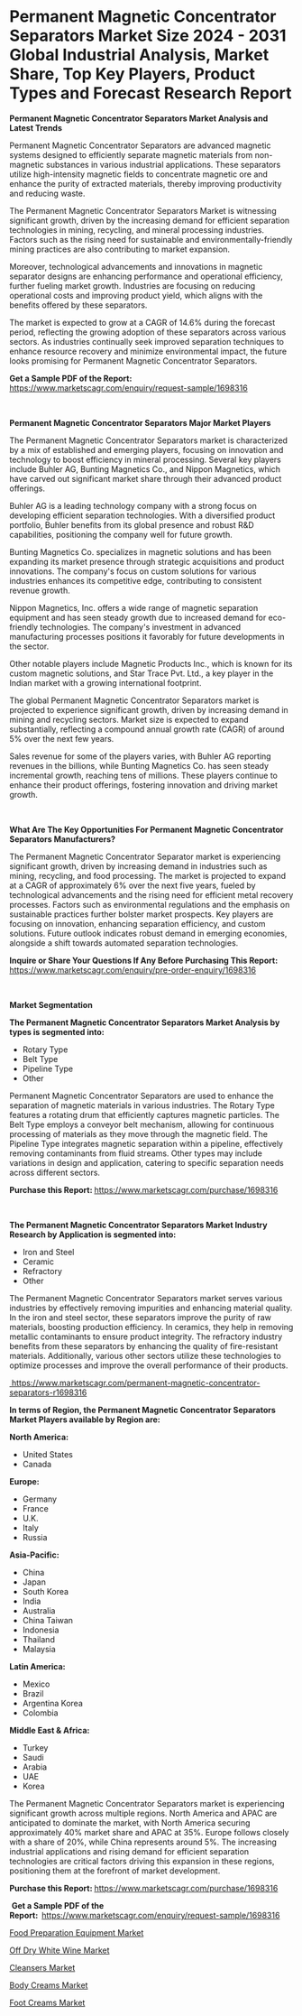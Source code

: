 <p><h1>Permanent Magnetic Concentrator Separators Market Size 2024 - 2031 Global Industrial Analysis, Market Share, Top Key Players, Product Types and Forecast Research Report</h1></p><p><strong>Permanent Magnetic Concentrator Separators Market Analysis and Latest Trends</strong></p>
<p><p>Permanent Magnetic Concentrator Separators are advanced magnetic systems designed to efficiently separate magnetic materials from non-magnetic substances in various industrial applications. These separators utilize high-intensity magnetic fields to concentrate magnetic ore and enhance the purity of extracted materials, thereby improving productivity and reducing waste.</p><p>The Permanent Magnetic Concentrator Separators Market is witnessing significant growth, driven by the increasing demand for efficient separation technologies in mining, recycling, and mineral processing industries. Factors such as the rising need for sustainable and environmentally-friendly mining practices are also contributing to market expansion. </p><p>Moreover, technological advancements and innovations in magnetic separator designs are enhancing performance and operational efficiency, further fueling market growth. Industries are focusing on reducing operational costs and improving product yield, which aligns with the benefits offered by these separators. </p><p>The market is expected to grow at a CAGR of 14.6% during the forecast period, reflecting the growing adoption of these separators across various sectors. As industries continually seek improved separation techniques to enhance resource recovery and minimize environmental impact, the future looks promising for Permanent Magnetic Concentrator Separators.</p></p>
<p><strong>Get a Sample PDF of the Report:&nbsp;</strong> <a href="https://www.marketscagr.com/enquiry/request-sample/1698316?utm_campaign=1869&utm_medium=2&utm_source=Github&utm_content=ia&utm_term=16122024&utm_id=permanent-magnetic-concentrator-separators">https://www.marketscagr.com/enquiry/request-sample/1698316</a></p>
<p>&nbsp;</p>
<p><strong>Permanent Magnetic Concentrator Separators Major Market Players</strong></p>
<p><p>The Permanent Magnetic Concentrator Separators market is characterized by a mix of established and emerging players, focusing on innovation and technology to boost efficiency in mineral processing. Several key players include Buhler AG, Bunting Magnetics Co., and Nippon Magnetics, which have carved out significant market share through their advanced product offerings.</p><p>Buhler AG is a leading technology company with a strong focus on developing efficient separation technologies. With a diversified product portfolio, Buhler benefits from its global presence and robust R&D capabilities, positioning the company well for future growth.</p><p>Bunting Magnetics Co. specializes in magnetic solutions and has been expanding its market presence through strategic acquisitions and product innovations. The company's focus on custom solutions for various industries enhances its competitive edge, contributing to consistent revenue growth.</p><p>Nippon Magnetics, Inc. offers a wide range of magnetic separation equipment and has seen steady growth due to increased demand for eco-friendly technologies. The company's investment in advanced manufacturing processes positions it favorably for future developments in the sector.</p><p>Other notable players include Magnetic Products Inc., which is known for its custom magnetic solutions, and Star Trace Pvt. Ltd., a key player in the Indian market with a growing international footprint. </p><p>The global Permanent Magnetic Concentrator Separators market is projected to experience significant growth, driven by increasing demand in mining and recycling sectors. Market size is expected to expand substantially, reflecting a compound annual growth rate (CAGR) of around 5% over the next few years.</p><p>Sales revenue for some of the players varies, with Buhler AG reporting revenues in the billions, while Bunting Magnetics Co. has seen steady incremental growth, reaching tens of millions. These players continue to enhance their product offerings, fostering innovation and driving market growth.</p></p>
<p>&nbsp;</p>
<p><strong>What Are The Key Opportunities For Permanent Magnetic Concentrator Separators Manufacturers?</strong></p>
<p><p>The Permanent Magnetic Concentrator Separator market is experiencing significant growth, driven by increasing demand in industries such as mining, recycling, and food processing. The market is projected to expand at a CAGR of approximately 6% over the next five years, fueled by technological advancements and the rising need for efficient metal recovery processes. Factors such as environmental regulations and the emphasis on sustainable practices further bolster market prospects. Key players are focusing on innovation, enhancing separation efficiency, and custom solutions. Future outlook indicates robust demand in emerging economies, alongside a shift towards automated separation technologies.</p></p>
<p><strong>Inquire or Share Your Questions If Any Before Purchasing This Report:</strong> <a href="https://www.marketscagr.com/enquiry/pre-order-enquiry/1698316?utm_campaign=1869&utm_medium=2&utm_source=Github&utm_content=ia&utm_term=16122024&utm_id=permanent-magnetic-concentrator-separators">https://www.marketscagr.com/enquiry/pre-order-enquiry/1698316</a></p>
<p>&nbsp;</p>
<p><strong>Market Segmentation</strong></p>
<p><strong>The Permanent Magnetic Concentrator Separators Market Analysis by types is segmented into:</strong></p>
<p><ul><li>Rotary Type</li><li>Belt Type</li><li>Pipeline Type</li><li>Other</li></ul></p>
<p><p>Permanent Magnetic Concentrator Separators are used to enhance the separation of magnetic materials in various industries. The Rotary Type features a rotating drum that efficiently captures magnetic particles. The Belt Type employs a conveyor belt mechanism, allowing for continuous processing of materials as they move through the magnetic field. The Pipeline Type integrates magnetic separation within a pipeline, effectively removing contaminants from fluid streams. Other types may include variations in design and application, catering to specific separation needs across different sectors.</p></p>
<p><strong>Purchase this Report:&nbsp;</strong><a href="https://www.marketscagr.com/purchase/1698316?utm_campaign=1869&utm_medium=2&utm_source=Github&utm_content=ia&utm_term=16122024&utm_id=permanent-magnetic-concentrator-separators">https://www.marketscagr.com/purchase/1698316</a></p>
<p>&nbsp;</p>
<p><strong>The Permanent Magnetic Concentrator Separators Market Industry Research by Application is segmented into:</strong></p>
<p><ul><li>Iron and Steel</li><li>Ceramic</li><li>Refractory</li><li>Other</li></ul></p>
<p><p>The Permanent Magnetic Concentrator Separators market serves various industries by effectively removing impurities and enhancing material quality. In the iron and steel sector, these separators improve the purity of raw materials, boosting production efficiency. In ceramics, they help in removing metallic contaminants to ensure product integrity. The refractory industry benefits from these separators by enhancing the quality of fire-resistant materials. Additionally, various other sectors utilize these technologies to optimize processes and improve the overall performance of their products.</p></p>
<p><a href="https://www.marketscagr.com/permanent-magnetic-concentrator-separators-r1698316?utm_campaign=1869&utm_medium=2&utm_source=Github&utm_content=ia&utm_term=16122024&utm_id=permanent-magnetic-concentrator-separators">&nbsp;https://www.marketscagr.com/permanent-magnetic-concentrator-separators-r1698316</a></p>
<p><strong>In terms of Region, the Permanent Magnetic Concentrator Separators Market Players available by Region are:</strong></p>
<p>
    <p> <strong> North America: </strong>
        <ul>
            <li>United States</li>
            <li>Canada</li>
        </ul>
        </p> 
    <p> <strong> Europe: </strong>
        <ul>
            <li>Germany</li>
            <li>France</li>
            <li>U.K.</li>
            <li>Italy</li>
            <li>Russia</li>
        </ul>
        </p> 
    <p> <strong> Asia-Pacific: </strong>
        <ul>
            <li>China</li>
            <li>Japan</li>
            <li>South Korea</li>
            <li>India</li>
            <li>Australia</li>
            <li>China Taiwan</li>
            <li>Indonesia</li>
            <li>Thailand</li>
            <li>Malaysia</li>
        </ul>
        </p> 
    <p> <strong> Latin America: </strong>
        <ul>
            <li>Mexico</li>
            <li>Brazil</li>
            <li>Argentina Korea</li>
            <li>Colombia</li>
        </ul>
        </p> 
    <p> <strong> Middle East & Africa: </strong>
        <ul>
            <li>Turkey</li>
            <li>Saudi</li>
            <li>Arabia</li>
            <li>UAE</li>
            <li>Korea</li>
        </ul>
    </p>
    </p>
<p><p>The Permanent Magnetic Concentrator Separators market is experiencing significant growth across multiple regions. North America and APAC are anticipated to dominate the market, with North America securing approximately 40% market share and APAC at 35%. Europe follows closely with a share of 20%, while China represents around 5%. The increasing industrial applications and rising demand for efficient separation technologies are critical factors driving this expansion in these regions, positioning them at the forefront of market development.</p></p>
<p><strong>Purchase this Report: </strong><a href="https://www.marketscagr.com/purchase/1698316?utm_campaign=1869&utm_medium=2&utm_source=Github&utm_content=ia&utm_term=16122024&utm_id=permanent-magnetic-concentrator-separators">https://www.marketscagr.com/purchase/1698316</a></p>
<p>&nbsp;<strong>Get a Sample PDF of the Report:&nbsp;&nbsp;</strong><a href="https://www.marketscagr.com/enquiry/request-sample/1698316?utm_campaign=1869&utm_medium=2&utm_source=Github&utm_content=ia&utm_term=16122024&utm_id=permanent-magnetic-concentrator-separators">https://www.marketscagr.com/enquiry/request-sample/1698316</a></p>
<p><strong></strong></p>
<p><p><a href="https://www.linkedin.com/pulse/growth-projections-food-preparation-equipment-market-wf2le?utm_campaign=1869&utm_medium=2&utm_source=Github&utm_content=ia&utm_term=16122024&utm_id=permanent-magnetic-concentrator-separators">Food Preparation Equipment Market</a></p><p><a href="https://www.linkedin.com/pulse/off-dry-white-wine-market-analysis-from-2024-2031-projected-fyi9e?utm_campaign=1869&utm_medium=2&utm_source=Github&utm_content=ia&utm_term=16122024&utm_id=permanent-magnetic-concentrator-separators">Off Dry White Wine Market</a></p><p><a href="https://www.linkedin.com/pulse/global-cleansers-market-analysis-2024-2031-industry-size-ugjwe?utm_campaign=1869&utm_medium=2&utm_source=Github&utm_content=ia&utm_term=16122024&utm_id=permanent-magnetic-concentrator-separators">Cleansers Market</a></p><p><a href="https://www.linkedin.com/pulse/body-creams-market-analysis-report-forecasts-trends-from-2024-ehtre?utm_campaign=1869&utm_medium=2&utm_source=Github&utm_content=ia&utm_term=16122024&utm_id=permanent-magnetic-concentrator-separators">Body Creams Market</a></p><p><a href="https://www.linkedin.com/pulse/experts-forecast-significant-growth-foot-creams-market-projected-iomae?utm_campaign=1869&utm_medium=2&utm_source=Github&utm_content=ia&utm_term=16122024&utm_id=permanent-magnetic-concentrator-separators">Foot Creams Market</a></p></p>
